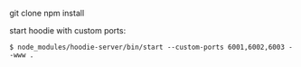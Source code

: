 git clone
npm install



start hoodie with custom ports:
```
$ node_modules/hoodie-server/bin/start --custom-ports 6001,6002,6003 --www .
```
